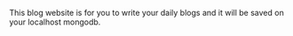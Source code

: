 This blog website is for you to write your daily blogs and it will be saved on your localhost mongodb.